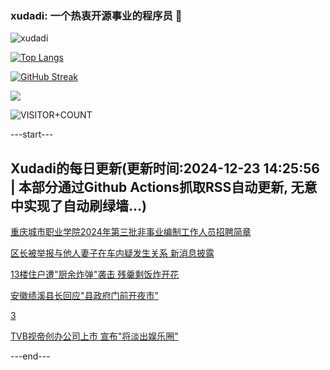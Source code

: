### xudadi: 一个热衷开源事业的程序员 👋

![xudadi](https://github-readme-stats-git-masterorgs-github-readme-stats-team.vercel.app/api?username=xudadi)

[![Top Langs](https://github-readme-stats.vercel.app/api/top-langs/?username=xudadi)](https://github.com/anuraghazra/github-readme-stats)

[![GitHub Streak](https://streak-stats.demolab.com?user=xudadi&locale=zh_Hans)](https://git.io/streak-stats)

![](https://raw.githubusercontent.com/xudadi/xudadi/main/assets/github-contribution-grid-snake.svg)

![VISITOR+COUNT](https://komarev.com/ghpvc/?username=xudadi&label=VISITOR+COUNT)


---start---

## Xudadi的每日更新(更新时间:2024-12-23 14:25:56 | 本部分通过Github Actions抓取RSS自动更新, 无意中实现了自动刷绿墙...)

[重庆城市职业学院2024年第三批非事业编制工作人员招聘简章](https://www.gongkaoleida.com/article/2239664)

[区长被举报与他人妻子在车内疑发生关系 新消息披露](https://m.163.com/news/article/JK1VP10O0514R9P4.html)

[13楼住户遭"厨余炸弹"袭击 残羹剩饭炸开花](https://m.163.com/news/article/JK1ORL58053469LG.html)

[安徽绩溪县长回应"县政府门前开夜市"](https://m.163.com/news/article/JK1FDCBE0514R9P4.html)

[3](https://m.163.com/touch/news/sub/domestic)

[TVB视帝创办公司上市 宣布"将淡出娱乐圈"](https://m.163.com/news/article/JJVI21570512B07B.html)

---end---
